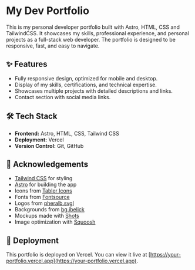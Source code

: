 # My Dev Portfolio

This is my personal developer portfolio built with Astro, HTML, CSS and TailwindCSS. It showcases my skills, professional experience, and personal projects as a full-stack web developer. The portfolio is designed to be responsive, fast, and easy to navigate.

## ✨ Features
- Fully responsive design, optimized for mobile and desktop.
- Display of my skills, certifications, and technical expertise.
- Showcases multiple projects with detailed descriptions and links.
- Contact section with social media links.

## 🛠️ Tech Stack
- **Frontend:** Astro, HTML, CSS, Tailwind CSS
- **Deployment:** Vercel
- **Version Control:** Git, GitHub

## 🙏 Acknowledgements
- [Tailwind CSS](https://tailwindcss.com/) for styling
- [Astro](https://astro.build/) for building the app
- Icons from [Tabler Icons](https://tabler.io/icons)
- Fonts from [Fontsource](https://fontsource.org/)
- Logos from [pheralb.svgl](https://svgl.app/)
- Backgrounds from [bg.ibelick](https://bg.ibelick.com/)
- Mockups made with [Shots](https://shots.so/)
- Image optimization with [Squoosh](https://squoosh.app/)

## 🚀 Deployment
This portfolio is deployed on Vercel. You can view it live at [https://your-portfolio.vercel.app](https://your-portfolio.vercel.app).